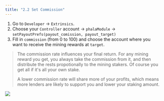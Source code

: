 ```yaml
---
title: "2.2 Set Commission"
---
```


1. Go to `Developer` -> `Extrinsics`.
2. Choose your `Controller` account -> `phalaModule` -> `setPayoutPrefs(payout_comission, payout_target)`
3. Fill in `commission` (from 0 to 100) and choose the account where you want to receive the mining rewards at `target`. 

> The commission rate influences your final return. For any mining reward you get, you always take the commission from it, and then distribute the rests propotionally to the mining stakers. Of course you get all if it's all your own stake.
>
> A lower commission rate will share more of your profits, which means more lenders are likely to support you and lower your staking amount.

![](/images/docs/poc3/2.2.png)
